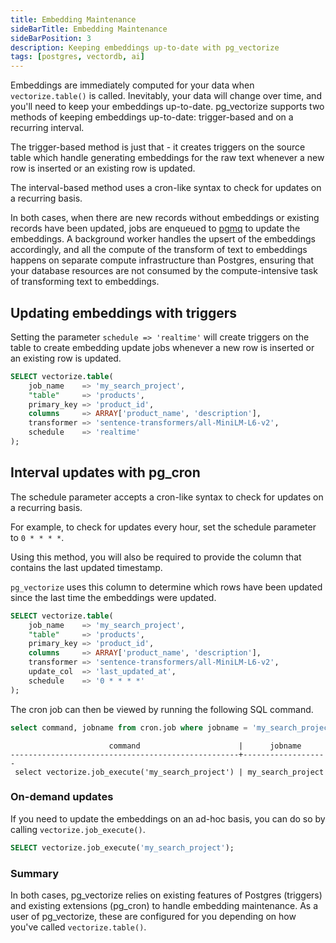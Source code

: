 ```yaml
---
title: Embedding Maintenance
sideBarTitle: Embedding Maintenance
sideBarPosition: 3
description: Keeping embeddings up-to-date with pg_vectorize
tags: [postgres, vectordb, ai]
---
```


Embeddings are immediately computed for your data when `vectorize.table()` is called.
 Inevitably, your data will change over time, and you'll need to keep your embeddings up-to-date. pg_vectorize supports two methods of keeping embeddings up-to-date: trigger-based and on a recurring interval.

The trigger-based method is just that - it creates triggers on the source table which handle generating embeddings for the raw text whenever a new row is inserted or an existing row is updated.

The interval-based method uses a cron-like syntax to check for updates on a recurring basis.

In both cases, when there are new records without embeddings or existing records have been updated, jobs are enqueued to [pgmq](https://github.com/tembo-io/pgmq) to update the embeddings.
 A background worker handles the upsert of the embeddings accordingly, and all the compute of the transform of text to embeddings happens on separate compute infrastructure than Postgres,
 ensuring that your database resources are not consumed by the compute-intensive task of transforming text to embeddings.

## Updating embeddings with triggers

Setting the parameter `schedule => 'realtime'` will create triggers on the table to create embedding update jobs whenever a new row is inserted or an existing row is updated.

```sql
SELECT vectorize.table(
    job_name    => 'my_search_project',
    "table"     => 'products',
    primary_key => 'product_id',
    columns     => ARRAY['product_name', 'description'],
    transformer => 'sentence-transformers/all-MiniLM-L6-v2',
    schedule    => 'realtime'
);
```

## Interval updates with pg_cron

The schedule parameter accepts a cron-like syntax to check for updates on a recurring basis.

For example, to check for updates every hour, set the schedule parameter to `0 * * * *`.

Using this method, you will also be required to provide the column that contains the last updated timestamp.

`pg_vectorize` uses this column to determine which rows have been updated since the last time the embeddings were updated.

```sql
SELECT vectorize.table(
    job_name    => 'my_search_project',
    "table"     => 'products',
    primary_key => 'product_id',
    columns     => ARRAY['product_name', 'description'],
    transformer => 'sentence-transformers/all-MiniLM-L6-v2',
    update_col  => 'last_updated_at',
    schedule    => '0 * * * *'
);
```

The cron job can then be viewed by running the following SQL command.

```sql
select command, jobname from cron.job where jobname = 'my_search_project';
```

```text
                      command                      |      jobname
---------------------------------------------------+-------------------
 select vectorize.job_execute('my_search_project') | my_search_project
```

### On-demand updates

If you need to update the embeddings on an ad-hoc basis, you can do so by calling `vectorize.job_execute()`.

```sql
SELECT vectorize.job_execute('my_search_project');
```

### Summary

In both cases, pg_vectorize relies on existing features of Postgres (triggers) and existing extensions (pg_cron) to handle embedding maintenance.
 As a user of pg_vectorize, these are configured for you depending on how you've called `vectorize.table()`.
